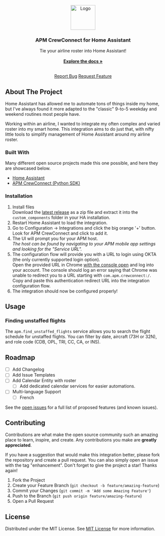 <div align="center">
  <a href="https://github.com/ShaanCoding/ReadME-Generator">
    <img src="https://play-lh.googleusercontent.com/cNuzgA2pNErASAWldcvWjZm8vTBj5GGamXlPw4bc6-rgMGvY2q2R0M1NBBM7DPNOjO2F" alt="Logo" width="80" height="80">
  </a>
  <h3 align="center">APM CrewConnect for Home Assistant</h3>
  <p align="center">
    Tie your airline roster into Home Assistant!
    <br/>
    <br/>
    <a href="https://github.com/clarkewing/ha-apm-crewconnect"><strong>Explore the docs »</strong></a>
    <br/>
    <br/>
    <div>
      <a href="https://github.com/clarkewing/ha-apm-crewconnect/issues/new?labels=bug&template=bug-report---.md">Report Bug</a>
      <a href="https://github.com/clarkewing/ha-apm-crewconnect/issues/new?labels=enhancement&template=feature-request---.md">Request Feature</a>
    </div>
  </p>
</div>


## About The Project
Home Assistant has allowed me to automate tons of things inside my home, but I've always found it more adapted to the "classic" 9-to-5 weekday and weekend routines most people have.

Working within an airline, I wanted to integrate my often complex and varied roster into my smart home. This integration aims to do just that, with nifty little tools to simplify management of Home Assistant around my airline roster.


### Built With
Many different open source projects made this one possible, and here they are showcased below.

- [Home Assistant](https://www.home-assistant.io)
- [APM CrewConnect (Python SDK)](https://github.com/clarkewing/apm_crewconnect)


### Installation
1. Install files  
    Download the [latest release](https://github.com/clarkewing/ha-apm-crewconnect/releases) as a zip file and extract it into the `custom_components` folder in your HA installation.
2. Restart Home Assistant to load the integration.
3. Go to Configuration -> Integrations and click the big orange '+' button. Look for APM CrewConnect and click to add it.
4. The UI will prompt you for your APM host.  
    _The host can be found by navigating to your APM mobile app settings and looking for the "Service URL"._
5. The configuration flow will provide you with a URL to login using OKTA (the only currently supported login option).  
    Open the provided URL in Chrome [with the console open](https://support.google.com/docs/thread/1873663/collecting-console-logs-chrome-browser-only?hl=en) and log into your account. The console should log an error saying that Chrome was unable to redirect you to a URL starting with `com.apm.crewconnect:/`.  
    Copy and paste this authentication redirect URL into the integration configuration flow.
6. The integration should now be configured properly!


## Usage
### Finding unstaffed flights
The `apm.find_unstaffed_flights` service allows you to search the flight schedule for unstaffed flights. You can filter by date, aircraft (73H or 32N), and role code (CDB, OPL, TRI, CC, CA, or INS).


## Roadmap
- [ ] Add Changelog
- [ ] Add Issue Templates
- [ ] Add Calendar Entity with roster
  - [ ] Add dedicated calendar services for easier automations.
- [ ] Multi-language Support
  - [ ] French

See the [open issues](https://github.com/clarkewing/ha-apm-crewconnect/issues) for a full list of proposed features (and known issues).


## Contributing
Contributions are what make the open source community such an amazing place to learn, inspire, and create. Any contributions you make are **greatly appreciated**.

If you have a suggestion that would make this integration better, please fork the repository and create a pull request. You can also simply open an issue with the tag "enhancement".
Don't forget to give the project a star! Thanks again!

1. Fork the Project
2. Create your Feature Branch (`git checkout -b feature/amazing-feature`)
3. Commit your Changes (`git commit -m 'Add some Amazing Feature'`)
4. Push to the Branch (`git push origin feature/amazing-feature`)
5. Open a Pull Request


## License
Distributed under the MIT License. See [MIT License](https://opensource.org/licenses/MIT) for more information.
